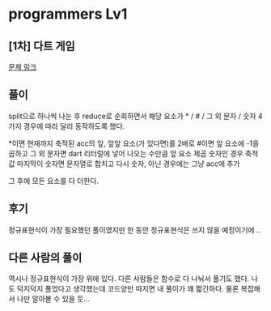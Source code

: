 # programmers Lv1

## [1차] 다트 게임

[문제 링크](https://programmers.co.kr/learn/courses/30/lessons/17682)

## 풀이

split으로 하나씩 나눈 후 
reduce로 순회하면서 해당 요소가 * / # / 그 외 문자 / 숫자
4가지 경우에 따라 달리 동작하도록 했다.

*이면 현재까지 축적된 acc의 앞, 앞앞 요소(가 있다면)를 2배로 
#이면 앞 요소에 -1을 곱하고
그 외 문자면 dart 리터럴에 넣어 나오는 수만큼 앞 요소 제곱
숫자인 경우 축적값 마지막이 숫자면 문자열로 합치고 다시 숫자, 아닌 경우에는 그냥 acc에 추가

그 후에 모든 요소를 다 더한다.

## 후기

정규표현식이 가장 필요했던 풀이였지만 한 동안 정규표현식은 쓰지 않을 예정이기에 ..


## 다른 사람의 풀이

역시나 정규표현식이 가장 위에 있다. 다른 사람들은 함수로 다 나눠서 풀기도 했다.
나도 덕지덕지 풀었다고 생각했는데 코드양만 따지면 내 풀이가 꽤 짧긴하다.
물론 복잡해서 나만 알아볼 수 있을 듯... 